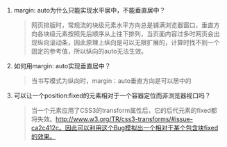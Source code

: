 1. margin: auto为什么只能实现水平居中，不能垂直居中？

    > 网页排版时，常规流的块级元素水平方向总是铺满浏览器窗口，垂直方向各块级元素按照先后顺序从上往下排列，当页面内容过多时网页会出现纵向滚动条，因此原理上纵向是可以无限扩展的，计算时找不到一个固定的参考值，所以纵向的auto无法生效。
    
2. 如何用margin: auto实现垂直居中？

    > 当书写模式为纵向时，margin：auto垂直方向是可以居中的
    
3. 可以让一个position:fixed的元素相对于一个容器定位而非浏览器视口吗？

    > 当一个元素应用了CSS3的transform属性后，它的后代元素的fixed都将失效。http://www.w3.org/TR/css3-transforms/#issue-ca2c412c。因此可以利用这个Bug模拟出一个相对于某个包含块fixed的效果。
    